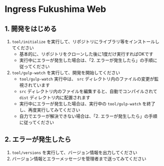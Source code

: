 # Ingress Fukushima Web

## 1. 開発をはじめる

1. `tool/initialize` を実行して、リポジトリにライブラリ等をインストールしてください
    * 基本的に、リポジトリをクローンした後に1度だけ実行すればOKです
    * 実行中にエラーが発生した場合は、「2. エラーが発生したら」の手順に従ってください
2. `tool/gulp-watch` を実行して、開発を開始してください
    * `tool/gulp-watch` 実行中は、 `src` ディレクトリ内のファイルの変更が監視されています
    * `src` ディレクトリ内のファイルを編集すると、自動でコンパイルされて `dist` ディレクトリ内に配置されます
    * 実行中にエラーが発生した場合は、実行中の `tool/gulp-watch` を終了し、再度実行してみてください
    * 自力でエラーが解決できない場合は、「2. エラーが発生したら」の手順に従ってください

## 2. エラーが発生したら

1. `tool/versions` を実行して、バージョン情報を出力してください
2. バージョン情報とエラーメッセージを管理者まで送ってみてください

